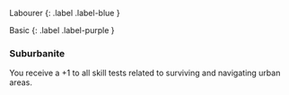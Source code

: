 
Labourer
{: .label .label-blue }

Basic
{: .label .label-purple }
### Suburbanite
You receive a +1 to all skill tests related to surviving and navigating urban areas.